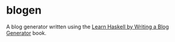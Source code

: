 # blogen

A blog generator written using the [Learn Haskell by Writing a Blog Generator](https://lhbg-book.link) book.

